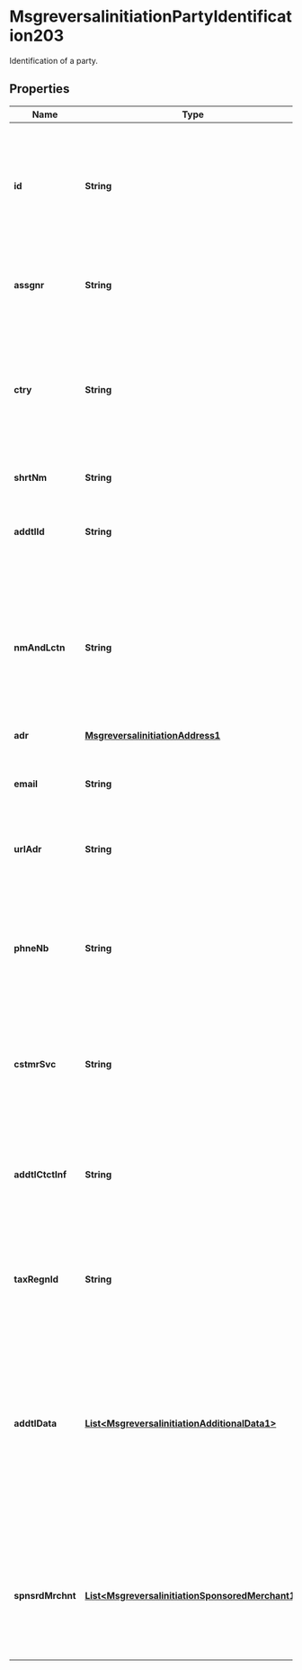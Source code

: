 

# MsgreversalinitiationPartyIdentification203

Identification of a party.

## Properties

| Name | Type | Description | Notes |
|------------ | ------------- | ------------- | -------------|
|**id** | **String** | The identifier assigned by the Acquirer to the Acceptor and its location, or to the Payment Facilitator. |  [optional] |
|**assgnr** | **String** | Identification of the entity assigning an identification to the acceptor. |  [optional] |
|**ctry** | **String** | Country code of the acceptor.  ISO 8583:87/93 bit 43 &amp; 8583:2003 bit 43-71 (when used for Acceptor Country Code) |  [optional] |
|**shrtNm** | **String** | Short name of the acceptor. |  [optional] |
|**addtlId** | **String** | The identifier assigned by Mastercard to the Acceptor. |  [optional] |
|**nmAndLctn** | **String** | The name of the Acceptor that should be recognizable by the Cardholder and may include other descriptors, such as a store number. |  [optional] |
|**adr** | [**MsgreversalinitiationAddress1**](MsgreversalinitiationAddress1.md) |  |  [optional] |
|**email** | **String** | The email address of the Acceptor that can be used for transaction inquiries. |  [optional] |
|**urlAdr** | **String** | The web address of the Acceptor. |  [optional] |
|**phneNb** | **String** | The business phone number of the Acceptor, if different from the Acceptor Customer Service Phone Number. |  [optional] |
|**cstmrSvc** | **String** | The phone number of the Acceptor that can be used for transaction inquiries. |  [optional] |
|**addtlCtctInf** | **String** | Additional information for contacting the Acceptor, such as an additional phone number or a contact name. |  [optional] |
|**taxRegnId** | **String** | The identifier of the Acceptor issued by a taxation authority. |  [optional] |
|**addtlData** | [**List&lt;MsgreversalinitiationAdditionalData1&gt;**](MsgreversalinitiationAdditionalData1.md) | Additional data about or related to the Acceptor, such as the Payment Facilitator ID.  The data is sent in a name-value pair: Acceptor Additional Data Name and Acceptor Additional Data Value. |  [optional] |
|**spnsrdMrchnt** | [**List&lt;MsgreversalinitiationSponsoredMerchant1&gt;**](MsgreversalinitiationSponsoredMerchant1.md) | Sponsored merchant is a merchant that uses the payment services of another entity that acts as the card acceptor. |  [optional] |



